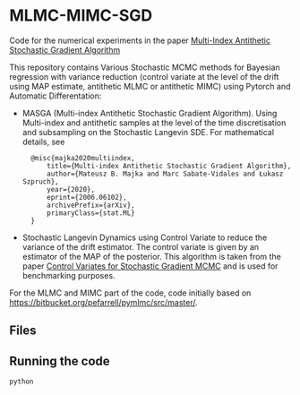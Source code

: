 
# MLMC-MIMC-SGD
Code for the numerical experiments in the paper [Multi-Index Antithetic Stochastic Gradient Algorithm](https://arxiv.org/abs/2006.06102?utm_source=feedburner&utm_medium=feed&utm_campaign=Feed%253A+arxiv%252FQSXk+%2528ExcitingAds%2521+cs+updates+on+arXiv.org%2529)


This repository contains Various Stochastic MCMC methods for Bayesian regression with variance reduction (control variate at the level of the drift using MAP estimate, antithetic MLMC or antithetic MIMC) using Pytorch and Automatic Differentation:
- MASGA (Multi-index Antithetic Stochastic Gradient Algorithm). Using Multi-index and antithetic samples at the level of the time discretisation and subsampling on the Stochastic Langevin SDE. 
For mathematical details, see

        @misc{majka2020multiindex,
            title={Multi-index Antithetic Stochastic Gradient Algorithm},
            author={Mateusz B. Majka and Marc Sabate-Vidales and Łukasz Szpruch},
            year={2020},
            eprint={2006.06102},
            archivePrefix={arXiv},
            primaryClass={stat.ML}
        }

- Stochastic Langevin Dynamics using Control Variate to reduce the variance of the drift estimator. The control variate is given by an estimator of the MAP of the posterior. This algorithm is taken from the paper [Control Variates for Stochastic Gradient MCMC](https://arxiv.org/abs/1706.05439) and is used for benchmarking purposes. 


For the MLMC and MIMC part of the code, code initially based on https://bitbucket.org/pefarrell/pymlmc/src/master/.

## Files

## Running the code

```
python 
```
